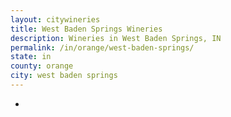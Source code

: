 ```yaml
---
layout: citywineries
title: West Baden Springs Wineries
description: Wineries in West Baden Springs, IN
permalink: /in/orange/west-baden-springs/
state: in
county: orange
city: west baden springs
---
```

-

